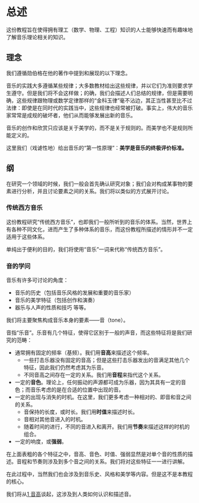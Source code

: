 
# 总述

这份教程旨在使得拥有理工（数学、物理、工程）知识的人士能够快速而有趣味地了解音乐理论相关的知识。

## 理念

我们遵循勋伯格在他的著作中提到和展现的以下理念。

音乐的实践大多遵循某些规律；大多数教材给出这些规律，并以它们为准则要求学生遵守。但是我们将不会这样做；的确，我们会描述人们总结的规律，但是需要明确，这些规律跟物理或数学定律那样的“金科玉律”毫不沾边，其正当性甚至比不过法律：即使是在同时代的实践当中，这些规律也经常被打破。事实上，伟大的音乐家常常是成规的破坏者，他们从而能够发展出新的音乐。

音乐的创作和欣赏只应该是关于美学的，而不是关于规则的。而美学也不是规则所能定义的。

这里我们（戏谑性地）给出音乐的“第一性原理”：**美学是音乐的终极评价标准。**

## 纲

在研究一个领域的时候，我们一般会首先确认研究对象；我们会对构成某事物的要素进行分析，并且讨论要素之间的关系。我们将以类似的方式展开讨论。

### 传统西方音乐

这份教程研究“传统西方音乐”，也即我们一般所听到的音乐的体系。当然，世界上有各种不同文化，进而产生了多种体系的音乐，而这份教程所描述的情形并不一定适用于这些体系。

单纯出于便利的目的，我们将使用“音乐”一词来代称“传统西方音乐”。

### 音的学问

音乐有许多可讨论的角度：
- 音乐的历史（包括音乐风格的发展和重要的音乐家）
- 音乐的美学特征（包括创作和演奏）
- 器乐与人声的性质和技巧
等等。

我们将主要聚焦构成音乐本身的要素——音（tone）。

音指“乐音”。乐音有几个特征，使得它区别于一般的声音，而这些特征将是我们研究的范畴：
- 通常拥有固定的频率（基频）。我们用**音高**来描述这个频率。
	- 一些打击乐器没有固定的音高；但是这些打击乐器发出的音满足其他几个特征，因此我们仍然考虑其为乐音。
	- 不同音高之间存在一定的关系。我们用**音程**来指代这个关系。
- 一定的**音色**。理论上，任何振动的声源都可成为乐器，因为其具有一定的音色；而音乐考虑的是在合适的位置中出现的音。
- 一定的出现与消失的时机。在这里，我们更多考虑一种相对的、即音和音之间的关系。
	- 音保持的长度，或时长。我们用**时值**来描述时长。
	- 音相对其他音进入的时机。
	- 随着时间的进行，不同的音进入和离开。我们用**节奏**来描述这样的时机的组合。
- 一定的响度，或**强弱**。

在上面表粗的各个特征之中，音高、音色、时值、强弱显然是对单个音的性质的描述。音程和节奏则涉及到多个音之间的关系。我们将对这些特征一一进行讲解。

在此过程中，当然我们也会涉及到音乐史、风格和美学等内容。但是这不是本教程的核心。

我们将从[1 音高](1%20音高.md)谈起，这涉及到人类如何认识和描述音。
